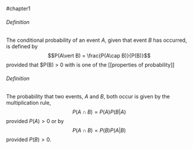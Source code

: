 #chapter1 
###### Definition
The conditional probability of an event $A$, given that event $B$ has occurred, is defined by $$P(A\vert B) = \frac{P(A\cap B)}{P(B)}$$ provided that $P(B) > 0 with is one of the [[properties of probability]]

###### Definition
The probability that two events, $A$ and $B$, both occur is given by the multiplication rule, $$P(A\cap B) = P(A)P(B\vert A)$$  provided $P(A)>0$ or by $$P(A\cap B) = P(B)P(A\vert B)$$ provided $P(B)>0$.